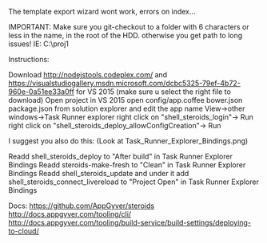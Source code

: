 The template export wizard wont work, errors on index...

IMPORTANT: Make sure you git-checkout to a folder with 6 characters or less in the name, in the root of the HDD. otherwise you get path to long issues! IE: C:\proj1


Instructions:

Download http://nodejstools.codeplex.com/ and https://visualstudiogallery.msdn.microsoft.com/dcbc5325-79ef-4b72-960e-0a51ee33a0ff for VS 2015 (make sure u select the right file to download)
Open project in VS 2015
open config/app.coffee bower.json package.json from solution explorer and edit the app name
View->other windows->Task Runner explorer
right click on "shell_steroids_login"-> Run
right click on "shell_steroids_deploy_allowConfigCreation"-> Run

I suggest you also do this: (Look at Task_Runner_Explorer_Bindings.png)

Readd shell_steroids_deploy to "After build" in Task Runner Explorer Bindings
Readd steroids-make-fresh to "Clean" in Task Runner Explorer Bindings
Readd shell_steroids_update and under it add shell_steroids_connect_livereload to "Project Open" in Task Runner Explorer Bindings


Docs:
https://github.com/AppGyver/steroids
http://docs.appgyver.com/tooling/cli/
http://docs.appgyver.com/tooling/build-service/build-settings/deploying-to-cloud/